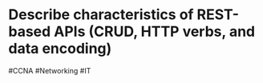 # Describe characteristics of REST-based APIs (CRUD, HTTP verbs, and data encoding)
#CCNA #Networking #IT 

